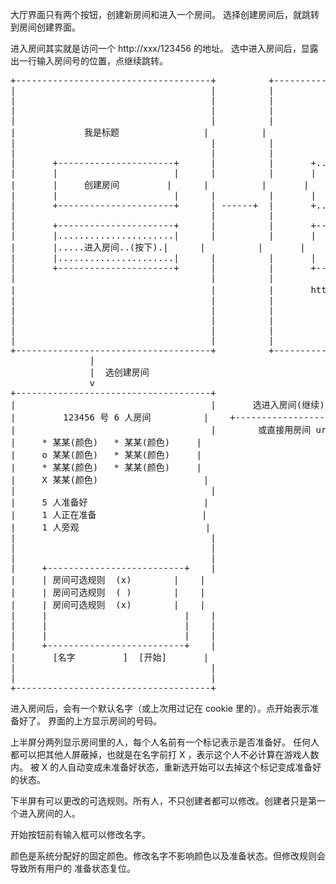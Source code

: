 大厅界面只有两个按钮，创建新房间和进入一个房间。
选择创建房间后，就跳转到房间创建界面。

进入房间其实就是访问一个 http://xxx/123456 的地址。
选中进入房间后，显露出一行输入房间号的位置，点继续跳转。

<pre>
+-------------------------------------+          +-------------------------------------+
|                                     |          |                                     |
|                                     |          |                                     |
|                                     |          |                                     |
|                                     |          |                                     |
|             我是标题                |          |             我是标题                |
|                                     |          |                                     |
|                                     |          |                                     |
|       +----------------------+      |          |       +......................+      |
|       |                      |      |          |       |                      |      |
|       |     创建房间         |      |          |       |     创建房间(淡色)   |      |
|       |                      |      |          |       |                      |      |
|       +----------------------+      | ------+  |       +......................+      |
|                                     |          |                                     |
|       +----------------------+      |          |       +----------------------+      |
|       |......................|      |          |       |                      |      |
|       |.....进入房间..(按下).|      |          |       |     进入房间         |      |
|       |......................|      |          |       |                      |      |
|       +----------------------+      |          |       +----------------------+      |
|                                     |          |                                     |
|                                     |          |       http://xxx/[房间号] [继续]    |
|                                     |          |                                     |
|                                     |          |                                     |
|                                     |          |                                     |
|                                     |          |                                     |
|                                     |          |                                     |
+-------------------------------------+          +-------------------------------------+
               |                                                    |
               |  选创建房间                                        |
               v                                                    |
+-------------------------------------+                             |
|                                     |       选进入房间(继续)      |
|         123456 号 6 人房间          |    +------------------------+
|                                     |        或直接用房间 url 访问
|     * 某某(颜色)   * 某某(颜色)     | 
|     o 某某(颜色)   * 某某(颜色)     | 
|     * 某某(颜色)   * 某某(颜色)     | 
|     X 某某(颜色)                    | 
|                                     | 
|     5 人准备好                      | 
|     1 人正在准备                    | 
|     1 人旁观                        | 
|                                     | 
|                                     | 
|                                     | 
|     +--------------------------+    | 
|     | 房间可选规则  (x)        |    | 
|     | 房间可选规则  ( )        |    | 
|     | 房间可选规则  (x)        |    | 
|     |                          |    | 
|     |                          |    | 
|     |                          |    | 
|     +--------------------------+    | 
|       [名字         ]  [开始]       | 
|                                     | 
|                                     | 
+-------------------------------------+ 
</pre>

进入房间后，会有一个默认名字（或上次用过记在 cookie 里的）。点开始表示准备好了。
界面的上方显示房间的号码。

上半屏分两列显示房间里的人，每个人名前有一个标记表示是否准备好。
任何人都可以把其他人屏蔽掉，也就是在名字前打 X ，表示这个人不必计算在游戏人数内。
被 X 的人自动变成未准备好状态，重新选开始可以去掉这个标记变成准备好的状态。

下半屏有可以更改的可选规则。所有人，不只创建者都可以修改。创建者只是第一个进入房间的人。

开始按钮前有输入框可以修改名字。

颜色是系统分配好的固定颜色。修改名字不影响颜色以及准备状态。但修改规则会导致所有用户的
准备状态复位。


